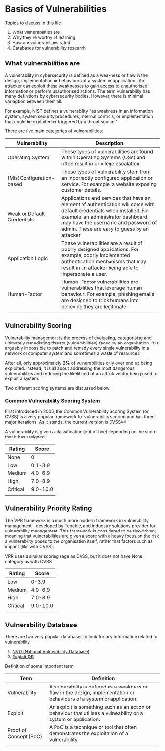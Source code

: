 # Basics of Vulnerabilities

Topics to discuss in this file

1. What vulnerabilities are
2. Why they're worthy of learning
3. Haw are vulnerabilities rated
4. Databases for vulnerability research

## What vulnerabilities are

A vulnerability in cybersecurity is defined as a weakness or flaw in the design, implementation or behaviours of a system or application.. An attacker can ecploit these weaknesses to gain access to unauthorised information or perform unauthorised actions. The term vulnerability has many definitions by cybersecurity bodies. However, there is minimal variagtion between them all.

For example, NIST defines a vulnerability "as weakness in an information system, system security procedures, internal controls, or implementation that could be exploited or triggered by a threat source."

There are five main categories of vulnerabilities:

|Vulnerability|Description|
|---|---|
|Operating System|These types of vulnerabilities are found within Operating Systems (OSs) and often result in privilege escalation.|
|(Mis)Configuration-based|These types of vulnerability stem from an incorrectly configured application or service. For example, a website exposing customer details.|
|Weak or Default Credentials|Applications and services that have an element of authentication will come with default credentials when installed. For example, an administrator dashboard may have the username and password of admin. These are easy to guess by an attacker|
|Application Logic|These vulnerabilities are a result of poorly designed applications. For example, poorly implemented authentication mechanisms that may result in an attacker being able to impersonate a user.|
|Human-Factor|Human-Factor vulnerabilities are vulnerabilities that leverage human behaviour. For example, phishing emails are designed to trick humans into believing they are legitimate.|
|||

## Vulnerability Scoring

Vulnerability management is the process of evaluating, categorising and ultimately remediating threats (vulnerabilities) faced by an organisation. It is arguably impossible to patch and remedy every single vulnerability in a network or computer system and sometimes a waste of resources.

After all, only approximately **2%** of vulnerabilities only ever end up being exploited. Instead, it is all about addressing the most dangerous vulnerabilities and reducing the likelihood of an attack vector being used to exploit a system.

Two different scoring systems are discussed below:

### Common Vulnerability Scoring System

First introduced in 2005, the Common Vulnerability Scoring System (or CVSS) is a very popular framework for vulnerability scoring and has three major iterations. As it stands, the current version is CVSSv4

A vulnerability is given a classification (out of five) depending on the score that it has assigned.

|Rating|Score|
|---|---|
|None|0|
|Low|0.1-3.9|
|Medium|4.0-6.9|
|High|7.0-8.9|
|Critical|9.0-10.0|
|||

## Vulnerability Priority Rating

The VPR framework is a much more modern framework in vulnerability management - developed by Tenable, and inducstry solutions provider for vulnerability management. This framework is considered to be risk-driven; meaning that vulnerabilities are given a score with a heavy focus on the risk a vulnerability poses to the organisation itself, rather that factors such as impact (like with CVSS).

VPR uses a similar scoring rage as CVSS, but it does not have None category as with CVSS

|Rating|Score|
|---|---|
|Low|0-3.9|
|Medium|4.0-6.9|
|High|7.0-8.9|
|Critical|9.0-10.0|
|||

## Vulnerability Database

There are two very popular databases to look for any information related to vulnerability

1. [NVD (National Vulnerability Database)](https://nvd.nist.gov/vuln)
2. [Exploit-DB](https://www.exploit-db.com)

Definition of some important term

|Term|Definition|
|---|---|
|Vulnerability|A vulnerability is defined as a weakness or flaw in the design, implementation or behaviours of a system or application.|
|Exploit|An exploit is something such as an action or behaviour that utilises a vulneability on a system or application.|
|Proof of Concept (PoC)|A PoC is a technique or tool that often demonstrates the exploitation of a vulnerability|
|||

